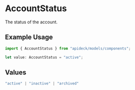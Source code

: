 # AccountStatus

The status of the account.

## Example Usage

```typescript
import { AccountStatus } from "apideck/models/components";

let value: AccountStatus = "active";
```

## Values

```typescript
"active" | "inactive" | "archived"
```